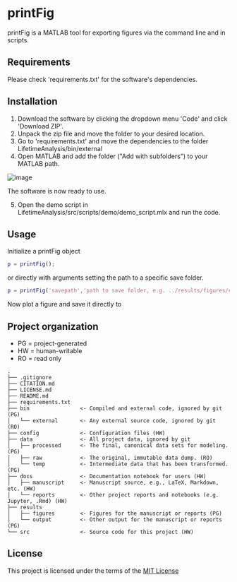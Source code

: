# printFig

printFig is a MATLAB tool for exporting figures via the command line and in scripts.

## Requirements
Please check 'requirements.txt' for the software's dependencies.

## Installation
1. Download the software by clicking the dropdown menu 'Code' and click 'Download ZIP'.
2. Unpack the zip file and move the folder to your desired location.
3. Go to 'requirements.txt' and move the dependencies to the folder LifetimeAnalysis/bin/external
4. Open MATLAB and add the folder ("Add with subfolders") to your MATLAB path.

![image](https://user-images.githubusercontent.com/77492856/119955717-99be7300-bfa0-11eb-8c8a-0a6765b572dc.png)

The software is now ready to use.

5. Open the demo script in LifetimeAnalysis/src/scripts/demo/demo_script.mlx and run the code.

## Usage

Initialize a printFig object
```Matlab
p = printFig();
```
or directly with arguments setting the path to a specific save folder.
```Matlab
p = printFig('savepath','path to save folder, e.g. ../results/figures/current_project')
```
Now plot a figure and save it directly to 




## Project organization
- PG = project-generated
- HW = human-writable
- RO = read only
```
.
├── .gitignore
├── CITATION.md
├── LICENSE.md
├── README.md
├── requirements.txt
├── bin                <- Compiled and external code, ignored by git (PG)
│   └── external       <- Any external source code, ignored by git (RO)
├── config             <- Configuration files (HW)
├── data               <- All project data, ignored by git
│   ├── processed      <- The final, canonical data sets for modeling. (PG)
│   ├── raw            <- The original, immutable data dump. (RO)
│   └── temp           <- Intermediate data that has been transformed. (PG)
├── docs               <- Documentation notebook for users (HW)
│   ├── manuscript     <- Manuscript source, e.g., LaTeX, Markdown, etc. (HW)
│   └── reports        <- Other project reports and notebooks (e.g. Jupyter, .Rmd) (HW)
├── results
│   ├── figures        <- Figures for the manuscript or reports (PG)
│   └── output         <- Other output for the manuscript or reports (PG)
└── src                <- Source code for this project (HW)

```


## License

This project is licensed under the terms of the [MIT License](/LICENSE.md)
